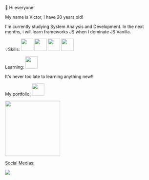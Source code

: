  👋 Hi everyone!


My name is Victor, I have 20 years old!

I'm currently studying System Analysis and Development. In the next months, i will learn frameworks JS
when I dominate JS Vanilla.


💡Skills: <img src="https://cdn.jsdelivr.net/gh/devicons/devicon/icons/html5/html5-original.svg" width="40" height="40" />
          <img src="https://cdn.jsdelivr.net/gh/devicons/devicon/icons/css3/css3-original.svg" width="40" height="40" />
          <img src="https://cdn.jsdelivr.net/gh/devicons/devicon/icons/git/git-original.svg" width="40" height="40" />
          <img src="https://cdn.jsdelivr.net/gh/devicons/devicon/icons/bootstrap/bootstrap-original.svg" width="40" height="40" />
          
          
          
          
Learning: 
         <img src="https://cdn.jsdelivr.net/gh/devicons/devicon/icons/javascript/javascript-original.svg"  width="40" height="40" />
          


It's never too late to learning anything new!!

My portfolio: 
<img src="https://cdn.jsdelivr.net/gh/devicons/devicon/icons/github/github-original.svg" href="https://victorriz.github.io/VictooorPortfolio/" width="40" height="40" /> 


<div>
<a href="https://github.com/VictorRIZ">
<img height="180em" src="https://github-readme-stats.vercel.app/api/top-langs/?username=seu-usuário-aqui&layout=compact&langs_count=7&theme=dracula"/>
</div>
 
Social Medias: 
<div>
<a href="https://www.linkedin.com/in/victor-augusto-73684a1a4/" target="_blank"><img src="https://img.shields.io/badge/-LinkedIn-%230077B5?style=for-the-badge&logo=linkedin&logoColor=white" target="_blank"></a>   
</div>




